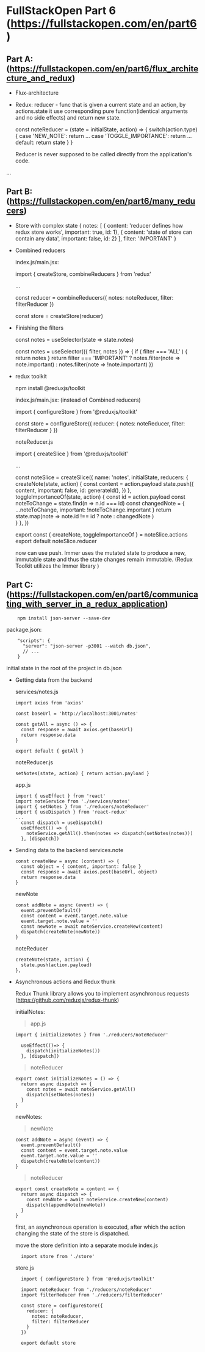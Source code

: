 # FullStackOpen Part 6 (https://fullstackopen.com/en/part6)

## Part A: (https://fullstackopen.com/en/part6/flux_architecture_and_redux)

  - Flux-architecture
  - Redux:
    reducer - func that is given a current state and an action, by actions.state it use  corresponding pure function(identical arguments and no side effects) and return new state.
    
      const noteReducer = (state = initialState, action) => {
        switch(action.type) {
          case 'NEW_NOTE':
            return ...
          case 'TOGGLE_IMPORTANCE':
            return ...
          default:
            return state
        }
      }

    Reducer is never supposed to be called directly from the application's code.

  ...


## Part B: (https://fullstackopen.com/en/part6/many_reducers)

  - Store with complex state
      {
        notes: [
          { content: 'reducer defines how redux store works', important: true, id: 1},
          { content: 'state of store can contain any data', important: false, id: 2}
        ],
        filter: 'IMPORTANT'
      }

  - Combined reducers

    index.js/main.jsx:

      import { createStore, combineReducers } from 'redux'

      ...


      const reducer = combineReducers({
        notes: noteReducer,
        filter: filterReducer
      })

      const store = createStore(reducer)

  - Finishing the filters

      const notes = useSelector(state => state.notes)


      const notes = useSelector(({ filter, notes }) => {
        if ( filter === 'ALL' ) {
          return notes
          }
        return filter  === 'IMPORTANT'
          ? notes.filter(note => note.important)
          : notes.filter(note => !note.important)
        })

  - redux toolkit
      
      npm install @reduxjs/toolkit

    index.js/main.jsx: (instead of Combined reducers)

      import { configureStore } from '@reduxjs/toolkit'

      const store = configureStore({
        reducer: {
          notes: noteReducer,
          filter: filterReducer
        }
      })

    noteReducer.js

      import { createSlice } from '@reduxjs/toolkit'

      ...

      const noteSlice = createSlice({
        name: 'notes',
        initialState,
        reducers: {
          createNote(state, action) {
            const content = action.payload
            state.push({
              content,
              important: false,
              id: generateId(),
            })
          },
          toggleImportanceOf(state, action) {
            const id = action.payload
            const noteToChange = state.find(n => n.id === id)
            const changedNote = { 
              ...noteToChange, 
              important: !noteToChange.important 
            }
            return state.map(note =>
              note.id !== id ? note : changedNote 
            )     
          }
        },
      })

      export const { createNote, toggleImportanceOf } = noteSlice.actions
      export default noteSlice.reducer

      now can use push. Immer uses the mutated state to produce a new, immutable state and thus the state changes remain immutable. (Redux Toolkit utilizes the Immer library )

## Part C: (https://fullstackopen.com/en/part6/communicating_with_server_in_a_redux_application)

        npm install json-server --save-dev

  package.json:

        "scripts": {
          "server": "json-server -p3001 --watch db.json",
          // ...
        }

  initial state in the root of the project in db.json

  - Getting data from the backend

    services/notes.js

        import axios from 'axios'

        const baseUrl = 'http://localhost:3001/notes'

        const getAll = async () => {
          const response = await axios.get(baseUrl)
          return response.data
        }

        export default { getAll }

    noteReducer.js

        setNotes(state, action) { return action.payload }

    app.js

        import { useEffect } from 'react'
        import noteService from './services/notes'
        import { setNotes } from './reducers/noteReducer'
        import { useDispatch } from 'react-redux'
        ...
          const dispatch = useDispatch()
          useEffect(() => {
            noteService.getAll().then(notes => dispatch(setNotes(notes)))
          }, [dispatch])

  - Sending data to the backend
    services.note

        const createNew = async (content) => {
          const object = { content, important: false }
          const response = await axios.post(baseUrl, object)
          return response.data
        }

    newNote

        const addNote = async (event) => {
          event.preventDefault()
          const content = event.target.note.value
          event.target.note.value = ''
          const newNote = await noteService.createNew(content)
          dispatch(createNote(newNote))
        }

    noteReducer

        createNote(state, action) {
          state.push(action.payload)
        },

  - Asynchronous actions and Redux thunk

       Redux Thunk library allows you to implement asynchronous requests
       (https://github.com/reduxjs/redux-thunk)
    
    initialNotes:
    >app.js

        import { initializeNotes } from './reducers/noteReducer'

          useEffect(()=> {
            dispatch(initializeNotes())
          }, [dispatch])

    >noteReducer

        export const initializeNotes = () => {
          return async dispatch => {
            const notes = await noteService.getAll()
            dispatch(setNotes(notes))
          }
        }

    newNotes:
    >newNote

        const addNote = async (event) => {
          event.preventDefault()
          const content = event.target.note.value
          event.target.note.value = ''
          dispatch(createNote(content))
        }

    >noteReducer

        export const createNote = content => {
          return async dispatch => {
            const newNote = await noteService.createNew(content)
            dispatch(appendNote(newNote))
          }
        }


    first, an asynchronous operation is executed, after which the action changing the state of the store is dispatched.

    move the store definition into a separate module
    index.js

          import store from './store'

    store.js

          import { configureStore } from '@reduxjs/toolkit'

          import noteReducer from './reducers/noteReducer'
          import filterReducer from './reducers/filterReducer'

          const store = configureStore({
            reducer: {
              notes: noteReducer,
              filter: filterReducer
            }
          })

          export default store